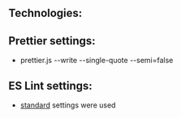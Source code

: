 ## Technologies:



## Prettier settings:

* prettier.js --write --single-quote --semi=false

## ES Lint settings:

* [standard](https://standardjs.com/) settings were used
